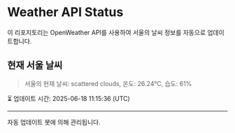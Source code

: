 
# Weather API Status

이 리포지토리는 OpenWeather API를 사용하여 서울의 날씨 정보를 자동으로 업데이트합니다.

## 현재 서울 날씨
> 서울의 현재 날씨: scattered clouds, 온도: 26.24°C, 습도: 61%

⏳ 업데이트 시간: 2025-06-18 11:15:36 (UTC)

---
자동 업데이트 봇에 의해 관리됩니다.

